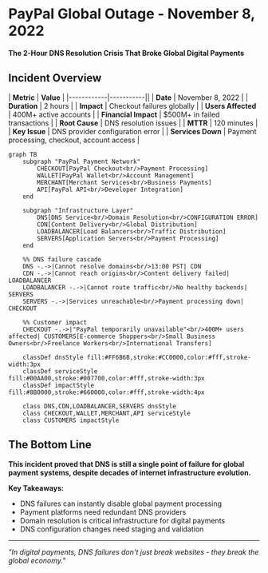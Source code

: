 # PayPal Global Outage - November 8, 2022

**The 2-Hour DNS Resolution Crisis That Broke Global Digital Payments**

## Incident Overview

| **Metric** | **Value** |
|------------|-----------||
| **Date** | November 8, 2022 |
| **Duration** | 2 hours |
| **Impact** | Checkout failures globally |
| **Users Affected** | 400M+ active accounts |
| **Financial Impact** | $500M+ in failed transactions |
| **Root Cause** | DNS resolution issues |
| **MTTR** | 120 minutes |
| **Key Issue** | DNS provider configuration error |
| **Services Down** | Payment processing, checkout, account access |

```mermaid
graph TB
    subgraph "PayPal Payment Network"
        CHECKOUT[PayPal Checkout<br/>Payment Processing]
        WALLET[PayPal Wallet<br/>Account Management]
        MERCHANT[Merchant Services<br/>Business Payments]
        API[PayPal API<br/>Developer Integration]
    end

    subgraph "Infrastructure Layer"
        DNS[DNS Service<br/>Domain Resolution<br/>CONFIGURATION ERROR]
        CDN[Content Delivery<br/>Global Distribution]
        LOADBALANCER[Load Balancers<br/>Traffic Distribution]
        SERVERS[Application Servers<br/>Payment Processing]
    end

    %% DNS failure cascade
    DNS -.->|Cannot resolve domains<br/>13:00 PST| CDN
    CDN -.->|Cannot reach origins<br/>Content delivery failed| LOADBALANCER
    LOADBALANCER -.->|Cannot route traffic<br/>No healthy backends| SERVERS
    SERVERS -.->|Services unreachable<br/>Payment processing down| CHECKOUT

    %% Customer impact
    CHECKOUT -.->|"PayPal temporarily unavailable"<br/>400M+ users affected| CUSTOMERS[E-commerce Shoppers<br/>Small Business Owners<br/>Freelance Workers<br/>International Transfers]

    classDef dnsStyle fill:#FF6B6B,stroke:#CC0000,color:#fff,stroke-width:3px
    classDef serviceStyle fill:#00AA00,stroke:#007700,color:#fff,stroke-width:3px
    classDef impactStyle fill:#8B0000,stroke:#660000,color:#fff,stroke-width:4px

    class DNS,CDN,LOADBALANCER,SERVERS dnsStyle
    class CHECKOUT,WALLET,MERCHANT,API serviceStyle
    class CUSTOMERS impactStyle
```

## The Bottom Line

**This incident proved that DNS is still a single point of failure for global payment systems, despite decades of internet infrastructure evolution.**

**Key Takeaways:**
- DNS failures can instantly disable global payment processing
- Payment platforms need redundant DNS providers
- Domain resolution is critical infrastructure for digital payments
- DNS configuration changes need staging and validation

---

*"In digital payments, DNS failures don't just break websites - they break the global economy."*